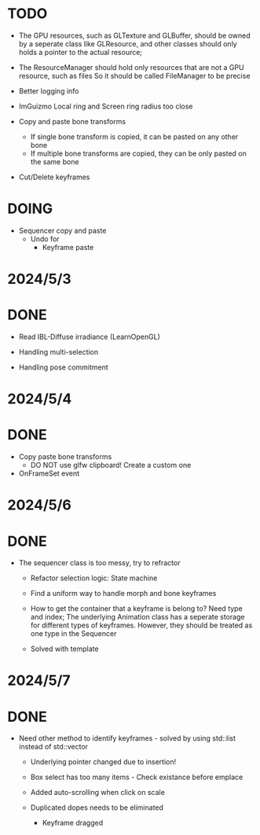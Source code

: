 # TODO
- The GPU resources, such as GLTexture and GLBuffer, should be owned by a seperate class like GLResource,
and other classes should only holds a pointer to the actual resource;

- The ResourceManager should hold only resources that are not a GPU resource, such as files
So it should be called FileManager to be precise

- Better logging info

- ImGuizmo Local ring and Screen ring radius too close

- Copy and paste bone transforms
    - If single bone transform is copied, it can be pasted on any other bone
    - If multiple bone transforms are copied, they can be only pasted on the same bone
- Cut/Delete keyframes

# DOING
- Sequencer copy and paste
    - Undo for 
        - Keyframe paste

# 2024/5/3
# DONE
- Read IBL-Diffuse irradiance (LearnOpenGL)

- Handling multi-selection
- Handling pose commitment 

# 2024/5/4
# DONE
- Copy paste bone transforms 
    - DO NOT use glfw clipboard! Create a custom one
- OnFrameSet event

# 2024/5/6
# DONE
- The sequencer class is too messy, try to refractor
    - Refactor selection logic: State machine

    - Find a uniform way to handle morph and bone keyframes
    - How to get the container that a keyframe is belong to? Need type and index;
      The underlying Animation class has a seperate storage for different types of keyframes.
      However, they should be treated as one type in the Sequencer
    - Solved with template

# 2024/5/7
# DONE
- Need other method to identify keyframes - solved by using std::list instead of std::vector
    - Underlying pointer changed due to insertion!

    - Box select has too many items - Check existance before emplace

    - Added auto-scrolling when click on scale
    - Duplicated dopes needs to be eliminated

        - Keyframe dragged